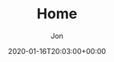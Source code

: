 ---
author: "Jon"
type: "sitecontent"
date: 2020-01-16T20:03:00+00:00
title: "Home"
description: "Software Developer in C#, JavaScript. Husband and Dad of 4. Old before my time, but still a child at heart."
---
